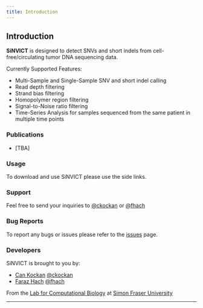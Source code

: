 ```yaml
---
title: Introduction
---
```


## Introduction

**SiNVICT** is designed to detect SNVs and short indels from cell-free/circulating tumor DNA sequencing data.

Currently Supported Features:

- Multi-Sample and Single-Sample SNV and short indel calling
- Read depth filtering
- Strand bias filtering
- Homopolymer region filtering
- Signal-to-Noise ratio filtering
- Time-Series Analysis for samples sequenced from the same patient in multiple time points

### Publications

- [TBA]

### Usage

To download and use SiNVICT please use the side links.

### Support

Feel free to send your inquiries to [@ckockan](http://github.com/ckockan/) or [@fhach](http://github.com/fhach/)

### Bug Reports

To report any bugs or issues please refer to the [issues](https://github.com/sfu-compbio/sinvict/issues) page.

### Developers

SiNVICT is brought to you by:
- [Can Kockan](http://www.cs.sfu.ca/~ckockan/personal/) [@ckockan](http://github.com/ckockan)
- [Faraz Hach](http://www.cs.sfu.ca/~fhach/personal/) [@fhach](http://github.com/fhach)

From the [Lab for Computational Biology](http://compbio.cs.sfu.ca) at [Simon Fraser University](http://www.sfu.ca)

---
